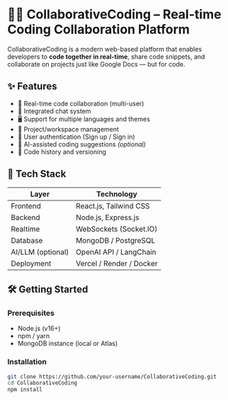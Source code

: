 # 🧑‍💻 CollaborativeCoding – Real-time Coding Collaboration Platform

CollaborativeCoding is a modern web-based platform that enables developers to **code together in real-time**, share code snippets, and collaborate on projects just like Google Docs — but for code.

## ✨ Features

- 🔄 Real-time code collaboration (multi-user)
- 💬 Integrated chat system
- 🖥️ Support for multiple languages and themes
- 📁 Project/workspace management
- 👥 User authentication (Sign up / Sign in)
- 🧠 AI-assisted coding suggestions *(optional)*
- 📜 Code history and versioning

## 🚀 Tech Stack

| Layer        | Technology              |
|--------------|--------------------------|
| Frontend     | React.js, Tailwind CSS   |
| Backend      | Node.js, Express.js      |
| Realtime     | WebSockets (Socket.IO)   |
| Database     | MongoDB / PostgreSQL     |
| AI/LLM (optional) | OpenAI API / LangChain |
| Deployment   | Vercel / Render / Docker |


## 🛠️ Getting Started

### Prerequisites

- Node.js (v16+)
- npm / yarn
- MongoDB instance (local or Atlas)

### Installation

```bash
git clone https://github.com/your-username/CollaborativeCoding.git
cd CollaborativeCoding
npm install

